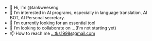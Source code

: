 - 👋 Hi, I’m @tankweeseng
- 👀 I’m interested in AI programs, especially in language translation, AI BOT, AI Personal secretary. 
- 🌱 I’m currently looking for an essential tool 
- 💞️ I’m looking to collaborate on ...(I'm not starting yet)
- 📫 How to reach me ...tks1998@gmail.com

<!---
tankweeseng/tankweeseng is a ✨ special ✨ repository because its `README.md` (this file) appears on your GitHub profile.
You can click the Preview link to take a look at your changes.
--->
